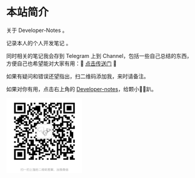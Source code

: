 <!-- # 关于 -->
# 本站简介

关于 Developer-Notes 。

记录本人的个人开发笔记 。

同时相关的笔记我会存到 Telegram 上到 Channel，包括一些自己总结的东西，方便自己也希望能对大家有用：🚪 [点击传送门](https://t.me/joinchat/AAAAAFN6x9m8LhwqkkHG4w) 🚪

如果有疑问和错误还望指出，扫二维码添加我，来时请备注。

如果对你有用，点击右上角的 [Developer-notes](https://github.com/AlvinMi/Developer-notes/)，给颗小🌟🌟趴。

<img src="https://raw.githubusercontent.com/AlvinMi/2019-Pic/master/myWechat.png" height="200" width="200" />

